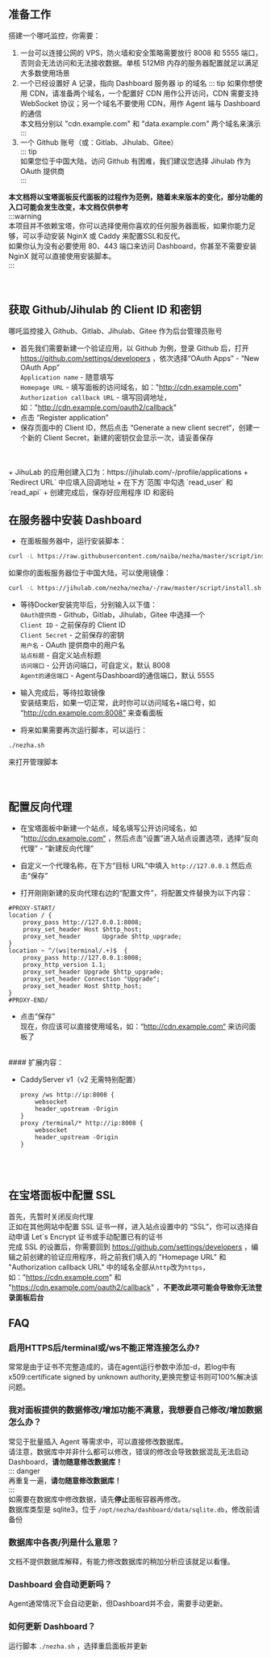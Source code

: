 ## 准备工作  

搭建一个哪吒监控，你需要：
1. 一台可以连接公网的 VPS，防火墙和安全策略需要放行 8008 和 5555 端口，否则会无法访问和无法接收数据。单核 512MB 内存的服务器配置就足以满足大多数使用场景
2. 一个已经设置好 A 记录，指向 Dashboard 服务器 ip 的域名 
::: tip 
如果你想使用 CDN，请准备两个域名，一个配置好 CDN 用作公开访问，CDN 需要支持WebSocket 协议；另一个域名不要使用 CDN，用作 Agent 端与 Dashboard 的通信   
本文档分别以 "cdn.example.com" 和 "data.example.com" 两个域名来演示
:::
3. 一个 Github 账号（或：Gitlab、Jihulab、Gitee）  
::: tip  
如果您位于中国大陆，访问 Github 有困难，我们建议您选择 Jihulab 作为 OAuth 提供商  
:::

**本文档将以宝塔面板反代面板的过程作为范例，随着未来版本的变化，部分功能的入口可能会发生改变，本文档仅供参考**  
:::warning  
本项目并不依赖宝塔，你可以选择使用你喜欢的任何服务器面板，如果你能力足够，可以手动安装 NginX 或 Caddy 来配置SSL和反代。  
如果你认为没有必要使用 80、443 端口来访问 Dashboard，你甚至不需要安装 NginX 就可以直接使用安装脚本。  
:::  
<br/>
<br/>

## 获取 Github/Jihulab 的 Client ID 和密钥

哪吒监控接入 Github、Gitlab、Jihulab、Gitee 作为后台管理员账号  
+ 首先我们需要新建一个验证应用，以 Github 为例，登录 Github 后，打开 https://github.com/settings/developers ，依次选择“OAuth Apps” - “New OAuth App”    
`Application name` - 随意填写  
`Homepage URL` - 填写面板的访问域名，如："http://cdn.example.com"  
`Authorization callback URL` - 填写回调地址，如："http://cdn.example.com/oauth2/callback"  
+ 点击 “Register application” 
+ 保存页面中的 Client ID，然后点击 “Generate a new client secret“，创建一个新的 Client Secret，新建的密钥仅会显示一次，请妥善保存
<br/>
<br/>  
+ JihuLab 的应用创建入口为：https://jihulab.com/-/profile/applications  
+ `Redirect URL` 中应填入回调地址  
+ 在下方`范围`中勾选 `read_user` 和 `read_api` 
+ 创建完成后，保存好应用程序 ID 和密码

## 在服务器中安装 Dashboard

* 在面板服务器中，运行安装脚本：  
```bash
curl -L https://raw.githubusercontent.com/naiba/nezha/master/script/install.sh  -o nezha.sh && chmod +x nezha.sh && sudo ./nezha.sh
```  
如果你的面板服务器位于中国大陆，可以使用镜像：  
````bash
curl -L https://jihulab.com/nezha/nezha/-/raw/master/script/install.sh -o nezha.sh && chmod +x nezha.sh && sudo CN=true ./nezha.sh
````

* 等待Docker安装完毕后，分别输入以下值：  
`OAuth提供商` -   Github，Gitlab，Jihulab，Gitee 中选择一个  
`Client ID` - 之前保存的 Client ID   
`Client Secret` - 之前保存的密钥   
`用户名` - OAuth 提供商中的用户名   
`站点标题` - 自定义站点标题   
`访问端口` - 公开访问端口，可自定义，默认 8008   
`Agent的通信端口` - Agent与Dashboard的通信端口，默认 5555   

* 输入完成后，等待拉取镜像  
安装结束后，如果一切正常，此时你可以访问域名+端口号，如 “http://cdn.example.com:8008” 来查看面板  

* 将来如果需要再次运行脚本，可以运行：  
```bash
./nezha.sh
``` 
来打开管理脚本  
<br/>
<br/>

## 配置反向代理

* 在宝塔面板中新建一个站点，域名填写公开访问域名，如 “http://cdn.example.com“ ，然后点击“设置”进入站点设置选项，选择“反向代理” - “新建反向代理”  

* 自定义一个代理名称，在下方“目标 URL”中填入 `http://127.0.0.1` 然后点击“保存”  

* 打开刚刚新建的反向代理右边的“配置文件”，将配置文件替换为以下内容：
````nginx
#PROXY-START/
location / {
    proxy_pass http://127.0.0.1:8008;
    proxy_set_header Host $http_host;
    proxy_set_header      Upgrade $http_upgrade;
}
location ~ ^/(ws|terminal/.+)$  {
    proxy_pass http://127.0.0.1:8008;
    proxy_http_version 1.1;
    proxy_set_header Upgrade $http_upgrade;
    proxy_set_header Connection "Upgrade";
    proxy_set_header Host $http_host;
}
#PROXY-END/
````
* 点击“保存”  
现在，你应该可以直接使用域名，如：“http://cdn.example.com“ 来访问面板了  
<br/>
#### 扩展内容： 


* CaddyServer v1（v2 无需特别配置）

  ```
  proxy /ws http://ip:8008 {
      websocket
      header_upstream -Origin
  }
  proxy /terminal/* http://ip:8008 {
      websocket
      header_upstream -Origin
  }
  ```

<br/>
<br/>

## 在宝塔面板中配置 SSL

首先，先暂时关闭反向代理  
正如在其他网站中配置 SSL 证书一样，进入站点设置中的 “SSL”，你可以选择自动申请 Let´s Encrypt 证书或手动配置已有的证书  
完成 SSL 的设置后，你需要回到 https://github.com/settings/developers ，编辑之前创建的验证应用程序，将之前我们填入的 "Homepage URL" 和 "Authorization callback URL" 中的域名全部从`http`改为`https`，如："https://cdn.example.com" 和 "https://cdn.example.com/oauth2/callback" ，**不更改此项可能会导致你无法登录面板后台**  

## FAQ
### 启用HTTPS后/terminal或/ws不能正常连接怎么办?
常常是由于证书不完整造成的，请在agent运行参数中添加-d，若log中有x509:certificate signed by unknown authority,更换完整证书则可100%解决该问题。

### 我对面板提供的数据修改/增加功能不满意，我想要自己修改/增加数据怎么办？
常见于批量插入 Agent 等需求中，可以直接修改数据库。  
请注意，数据库中并非什么都可以修改，错误的修改会导致数据混乱无法启动 Dashboard，**请勿随意修改数据库！**  
::: danger  
再重复一遍，**请勿随意修改数据库！**  
:::  
如需要在数据库中修改数据，请先**停止**面板容器再修改。  
数据库类型是 sqlite3，位于 `/opt/nezha/dashboard/data/sqlite.db`，修改前请备份  

### 数据库中各表/列是什么意思？
文档不提供数据库解释，有能力修改数据库的稍加分析应该就足以看懂。

### Dashboard 会自动更新吗？
Agent通常情况下会自动更新，但Dashboard并不会，需要手动更新。  

### 如何更新 Dashboard？
运行脚本 `./nezha.sh` ，选择重启面板并更新
